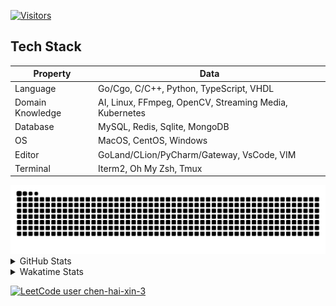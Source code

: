 [![Visitors](https://api.visitorbadge.io/api/visitors?path=https%3A%2F%2Fgithub.com%2FsearKing&countColor=%23263759)](https://visitorbadge.io/status?path=https%3A%2F%2Fgithub.com%2FsearKing)

## Tech Stack

| Property         	| Data                                                                               	|
|------------------	|------------------------------------------------------------------------------------	|
| Language         	| Go/Cgo, C/C++, Python, TypeScript, VHDL                                                 |
| Domain Knowledge 	| AI, Linux, FFmpeg, OpenCV, Streaming Media, Kubernetes                                            	|
| Database         	| MySQL, Redis, Sqlite, MongoDB                                                       |
| OS               	| MacOS, CentOS, Windows                                                              |
| Editor           	| GoLand/CLion/PyCharm/Gateway, VsCode, VIM                                                                 |
| Terminal          | Iterm2, Oh My Zsh, Tmux                                                             |

<picture>
  <source media="(prefers-color-scheme: dark)" srcset="https://github.com/searKing/searKing/blob/github-contribution-grid-snake-output/github-contribution-grid-snake-dark.svg" />
  <source media="(prefers-color-scheme: light)" srcset="https://github.com/searKing/searKing/blob/github-contribution-grid-snake-output/github-contribution-grid-snake.svg" />
  <img alt="github-snake" src="https://github.com/searKing/searKing/blob/github-contribution-grid-snake-output/github-contribution-grid-snake-dark.svg" />
</picture>

<details>
<summary>GitHub Stats</summary>
  
[![](https://raw.githubusercontent.com/searKing/searKing/main/profile-summary-card-output/dracula/0-profile-details.svg)](https://github.com/searKing)
[![](https://raw.githubusercontent.com/searKing/searKing/main/profile-summary-card-output/dracula/1-repos-per-language.svg)](https://github.com/searKing/golang) [![](https://raw.githubusercontent.com/searKing/searKing/main/profile-summary-card-output/dracula/2-most-commit-language.svg)](https://github.com/searKing/golang)
[![](https://raw.githubusercontent.com/searKing/searKing/main/profile-summary-card-output/dracula/3-stats.svg)](https://github.com/searKing/golang) [![](https://raw.githubusercontent.com/searKing/searKing/main/profile-summary-card-output/dracula/4-productive-time.svg)](https://github.com/searKing/golang)
</details>

<details>
<summary>Wakatime Stats</summary>
<br>
<!--START_SECTION:waka-->

```txt
From: 02 July 2024 - To: 09 July 2024

Total Time: 24 mins

Go                17 mins         ██████████████████░░░░░░░   72.34 %
C++               4 mins          █████░░░░░░░░░░░░░░░░░░░░   19.40 %
protobuf          1 min           █▒░░░░░░░░░░░░░░░░░░░░░░░   05.75 %
Markdown          0 secs          ▒░░░░░░░░░░░░░░░░░░░░░░░░   01.35 %
sh                0 secs          ▒░░░░░░░░░░░░░░░░░░░░░░░░   00.72 %
Text              0 secs          ░░░░░░░░░░░░░░░░░░░░░░░░░   00.30 %
Protocol Buffer   0 secs          ░░░░░░░░░░░░░░░░░░░░░░░░░   00.14 %
```

<!--END_SECTION:waka-->

</details>

[![LeetCode user chen-hai-xin-3](https://img.shields.io/badge/dynamic/json?style=for-the-badge&labelColor=black&color=%23ffa116&label=Solved&query=solvedOverTotal&url=https%3A%2F%2Fbadge.xyli.tech/%2Fapi%2Fusers%2Fchen-hai-xin-3%2Fcn%2F&logo=leetcode&logoColor=yellow)](https://leetcode.cn/chen-hai-xin-3/)

<!--
<a href="https://www.codewars.com/users/searKing"><img alt="searKing's Codewars" src="https://www.codewars.com/users/searKing/badges/small"></a>

**searKing/searKing** is a ✨ _special_ ✨ repository because its `README.md` (this file) appears on your GitHub profile.

Here are some ideas to get you started:

- 🔭 I’m currently working on ...
- 🌱 I’m currently learning ...
- 👯 I’m looking to collaborate on ...
- 🤔 I’m looking for help with ...
- 💬 Ask me about ...
- 📫 How to reach me: ...
- 😄 Pronouns: ...
- ⚡ Fun fact: ...
-->
